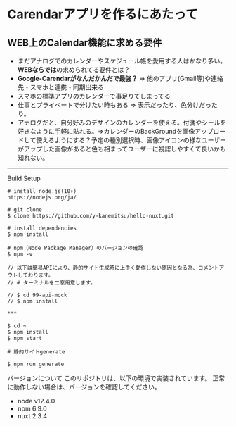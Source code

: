 # Carendarアプリを作るにあたって
## WEB上のCalendar機能に求める要件

* まだアナログでのカレンダーやスケジュール帳を愛用する人はかなり多い。**WEBならでは**の求められてる要件とは？
* **Google-Carendarがなんだかんだで最強？** => 他のアプリ(Gmail等)や連絡先・スマホと連携・同期出来る
* スマホの標準アプリのカレンダーで事足りてしまってる
* 仕事とプライベートで分けたい時もある => 表示だったり、色分けだったり。
* アナログだと、自分好みのデザインのカレンダーを使える。付箋やシールを好きなように手軽に貼れる。=>カレンダーのBackGroundを画像アップロードして使えるようにする？予定の種別選択時、画像アイコンの様なユーザーがアップした画像があると色も相まってユーザーに視認しやすくて良いかも知れない。

***

Build Setup

```
# install node.js(10↑)
https://nodejs.org/ja/

# git clone
$ clone https://github.com/y-kanemitsu/hello-nuxt.git

# install dependencies
$ npm install

# npm（Node Package Manager）のバージョンの確認
$ npm -v 

// 以下は簡易APIにより、静的サイト生成時に上手く動作しない原因となる為、コメントアウトしております。
// # ターミナルを二窓用意します。

// $ cd 99-api-mock
// $ npm install

***

$ cd ~
$ npm install
$ npm start

# 静的サイトgenerate

$ npm run generate

```

バージョンについて
このリポジトリは、以下の環境で実装されています。
正常に動作しない場合は、バージョンを確認してください。

* node v12.4.0
* npm 6.9.0
* nuxt 2.3.4